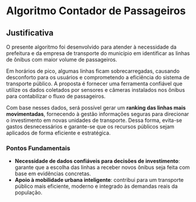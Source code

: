 # Algoritmo Contador de Passageiros

## Justificativa
O presente algoritmo foi desenvolvido para atender à necessidade da prefeitura e da empresa de transporte do município em identificar as linhas de ônibus com maior volume de passageiros.  

Em horários de pico, algumas linhas ficam sobrecarregadas, causando desconforto para os usuários e comprometendo a eficiência do sistema de transporte público. A proposta é fornecer uma ferramenta confiável que utilize os dados coletados por sensores e câmeras instalados nos ônibus para contabilizar o fluxo de passageiros.  

Com base nesses dados, será possível gerar um **ranking das linhas mais movimentadas**, fornecendo à gestão informações seguras para direcionar o investimento em novas unidades de transporte. Dessa forma, evita-se gastos desnecessários e garante-se que os recursos públicos sejam aplicados de forma eficiente e estratégica.

### Pontos Fundamentais
- **Necessidade de dados confiáveis para decisões de investimento**: garante que a escolha das linhas a receber novos ônibus seja feita com base em evidências concretas.  
- **Apoio à mobilidade urbana inteligente**: contribui para um transporte público mais eficiente, moderno e integrado às demandas reais da população.  